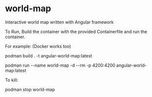 # world-map
Interactive world map written with Angular framework

To Run, Build the container with the provided Containerfile and run the container.

For example: (Docker works too)

podman build . -t angular-world-map:latest

podman run --name world-map -d --rm -p 4200:4200 angular-world-map:latest

To kill:

podman stop world-map
